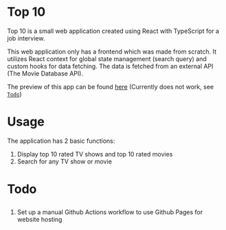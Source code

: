 # Top 10
Top 10 is a small web application created using React with TypeScript for a job interview.

This web application only has a frontend which was made from scratch. It utilizes React context for global state management (search query) and custom hooks for data fetching. The data is fetched from an external API (The Movie Database API).

The preview of this app can be found <a href="https://nusretwazowski.github.io/top10/">here</a>
(Currently does not work, see <a href="#todo">`Todo`</a>)

# Usage
The application has 2 basic functions:
1. Display top 10 rated TV shows and top 10 rated movies
2. Search for any TV show or movie

# <p id="todo">Todo</p>
1. Set up a manual Github Actions workflow to use Github Pages for website hosting
